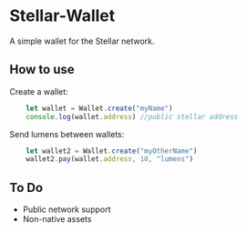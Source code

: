 # Stellar-Wallet

A simple wallet for the Stellar network.

## How to use
Create a wallet:
```javascript
	let wallet = Wallet.create("myName") 
	console.log(wallet.address) //public stellar address
```

Send lumens between wallets:
```javascript
	let wallet2 = Wallet.create("myOtherName")
	wallet2.pay(wallet.address, 10, "lumens")
```

## To Do
- Public network support
- Non-native assets